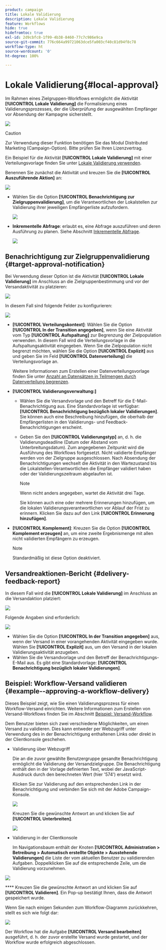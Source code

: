 ```yaml
---
product: campaign
title: Lokale Validierung
description: Lokale Validierung
feature: Workflows
hide: true
hidefromtoc: true
exl-id: 2d9cbfc8-1f99-4b38-8460-77c7c986e9ca
source-git-commit: 776c664a99721063dce5fa003cf40c81d94f8c78
workflow-type: ht
source-wordcount: '0'
ht-degree: 100%

---
```


# Lokale Validierung{#local-approval}



Im Rahmen eines Zielgruppen-Workflows ermöglicht die Aktivität **[!UICONTROL Lokale Validierung]** die Formalisierung eines Validierungsprozesses, der die Überprüfung der ausgewählten Empfänger vor Absendung der Kampagne sicherstellt.

![](assets/local_validation_0.png)

>[!CAUTION]
>
>Zur Verwendung dieser Funktion benötigen Sie das Modul Distributed Marketing (Campaign-Option). Bitte prüfen Sie Ihren Lizenzvertrag.

Ein Beispiel für die Aktivität **[!UICONTROL Lokale Validierung]** mit einer Verteilungsvorlage finden Sie unter [Lokale Validierung verwenden](using-the-local-approval-activity.md).

Benennen Sie zunächst die Aktivität und kreuzen Sie die **[!UICONTROL Auszuführende Aktion]** an:

![](assets/local_validation_1.png)

* Wählen Sie die Option **[!UICONTROL Benachrichtigung zur Zielgruppenvalidierung]**, um die Verantwortlichen der Lokalstellen zur Validierung ihrer jeweiligen Empfängerliste aufzufordern.

  ![](assets/local_validation_intro_2.png)

* **Inkrementelle Abfrage**: erlaubt es, eine Abfrage auszuführen und deren Ausführung zu planen. Siehe Abschnitt [Inkrementelle Abfrage](incremental-query.md).

  ![](assets/local_validation_intro_3.png)

## Benachrichtigung zur Zielgruppenvalidierung {#target-approval-notification}

Bei Verwendung dieser Option ist die Aktivität **[!UICONTROL Lokale Validierung]** im Anschluss an die Zielgruppenbestimmung und vor der Versandaktivität zu platzieren:

![](assets/local_validation_2.png)

In diesem Fall sind folgende Felder zu konfigurieren:

![](assets/local_validation_3.png)

* **[!UICONTROL Verteilungskontext]**: Wählen Sie die Option **[!UICONTROL In der Transition angegeben]**, wenn Sie eine Aktivität vom Typ **[!UICONTROL Aufspaltung]** zur Begrenzung der Zielpopulation verwenden. In diesem Fall wird die Verteilungsvorlage in die Aufspaltungsaktivität eingegeben. Wenn Sie die Zielpopulation nicht begrenzt möchten, wählen Sie die Option **[!UICONTROL Explizit]** aus und geben Sie im Feld **[!UICONTROL Datenverteilung]** die Verteilungsvorlage an.

  Weitere Informationen zum Erstellen einer Datenverteilungsvorlage finden Sie unter [Anzahl an Datensätzen in Teilmengen durch Datenverteilung begrenzen](split.md#limiting-the-number-of-subset-records-per-data-distribution).

* **[!UICONTROL Validierungsverwaltung:]**

   * Wählen Sie die Versandvorlage und den Betreff für die E-Mail-Benachrichtigung aus. Eine Standardvorlage ist verfügbar: **[!UICONTROL Benachrichtigung bezüglich lokaler Validierungen]**. Sie können auch eine Beschreibung hinzufügen, die oberhalb der Empfängerlisten in den Validierungs- und Feedback-Benachrichtigungen erscheint.
   * Geben Sie den **[!UICONTROL Validierungstyp]** an, d. h. die Validierungsdeadline (Datum oder Abstand vom Unterbreitungsdatum). Zum angegebenen Zeitpunkt wird die Ausführung des Workflows fortgesetzt. Nicht validierte Empfänger werden von der Zielgruppe ausgeschlossen. Nach Absendung der Benachrichtigungen wechselt die Aktivität in den Wartezustand bis die Lokalstellen-Verantwortlichen die Empfänger validiert haben oder der Validierungszeitraum abgelaufen ist.

     >[!NOTE]
     >
     >Wenn nicht anders angegeben, wartet die Aktivität drei Tage.

     Sie können auch eine oder mehrere Erinnerungen hinzufügen, um die lokalen Validierungsverantwortlichen vor Ablauf der Frist zu erinnern. Klicken Sie dazu auf den Link **[!UICONTROL Erinnerung hinzufügen]**.

* **[!UICONTROL Komplement]**: Kreuzen Sie die Option **[!UICONTROL Komplement erzeugen]** an, um eine zweite Ergebnismenge mit allen nicht validierten Empfängern zu erzeugen.

  >[!NOTE]
  >
  >Standardmäßig ist diese Option deaktiviert.

## Versandreaktionen-Bericht {#delivery-feedback-report}

In diesem Fall wird die **[!UICONTROL Lokale Validierung]** im Anschluss an die Versandaktion platziert:

![](assets/local_validation_4.png)

Folgende Angaben sind erforderlich:

![](assets/local_validation_workflow_4.png)

* Wählen Sie die Option **[!UICONTROL In der Transition angegeben]** aus, wenn der Versand in einer vorangehenden Aktivität eingegeben wurde. Wählen Sie **[!UICONTROL Explizit]** aus, um den Versand in der lokalen Validierungsaktivität anzugeben.
* Wählen Sie die Versandvorlage und den Betreff der Benachrichtigungs-E-Mail aus. Es gibt eine Standardvorlage: **[!UICONTROL Benachrichtigung bezüglich lokaler Validierungen]**.

## Beispiel: Workflow-Versand validieren {#example--approving-a-workflow-delivery}

Dieses Beispiel zeigt, wie Sie einen Validierungsprozess für einen Workflow-Versand einrichten. Weitere Informationen zum Erstellen von Versand-Workflows finden Sie im Abschnitt [Beispiel: Versand-Workflow](delivery.md#example--delivery-workflow).

Dem Benutzer bieten sich zwei verschiedene Möglichkeiten, um einen Versand zu validieren. Dies kann entweder per Webzugriff unter Verwendung des in der Benachrichtigung enthaltenen Links oder direkt in der Clientkonsole geschehen.

* Validierung über Webzugriff

  Die an die zuvor gewählte Benutzergruppe gesandte Benachrichtigung ermöglicht die Validierung der Versandzielgruppe. Die Benachrichtigung enthält den in der Vorlage definierten Text, wobei der JavaScript-Ausdruck durch den berechneten Wert (hier &#39;574&#39;) ersetzt wird.

  Klicken Sie zur Validierung auf den entsprechenden Link in der Benachrichtigung und verbinden Sie sich mit der Adobe Campaign-Konsole.

  ![](assets/new-workflow-valid-webaccess.png)

  Kreuzen Sie die gewünschte Antwort an und klicken Sie auf **[!UICONTROL Unterbreiten]**.

  ![](assets/new-workflow-valid-webaccess-confirm.png)

* Validierung in der Clientkonsole

  Im Navigationsbaum enthält der Knoten **[!UICONTROL Administration > Betreibung > Automatisch erstellte Objekte > Ausstehende Validierungen]** die Liste der vom aktuellen Benutzer zu validierenden Aufgaben. Doppelklicken Sie auf die entsprechende Zeile, um die Validierung vorzunehmen.

![](assets/new-workflow-7.png)

**** Kreuzen Sie die gewünschte Antwort an und klicken Sie auf **[!UICONTROL Validieren]**. Ein Pop-up bestätigt Ihnen, dass die Antwort gespeichert wurde.

Wenn Sie nach einigen Sekunden zum Workflow-Diagramm zurückkehren, stellt es sich wie folgt dar:

![](assets/new-workflow-8.png)

Der Workflow hat die Aufgabe **[!UICONTROL Versand bearbeiten]** ausgeführt, d. h. der zuvor erstellte Versand wurde gestartet, und der Workflow wurde erfolgreich abgeschlossen.
